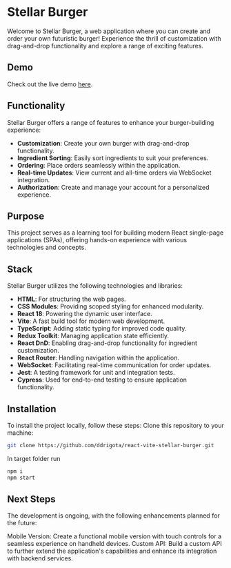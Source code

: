 # Stellar Burger

Welcome to Stellar Burger, a web application where you can create and order your own futuristic burger! Experience the thrill of customization with drag-and-drop functionality and explore a range of exciting features.

## Demo

Check out the live demo [here](https://vite-stellar-burger.vercel.app/).

## Functionality

Stellar Burger offers a range of features to enhance your burger-building experience:

- **Customization**: Create your own burger with drag-and-drop functionality.
- **Ingredient Sorting**: Easily sort ingredients to suit your preferences.
- **Ordering**: Place orders seamlessly within the application.
- **Real-time Updates**: View current and all-time orders via WebSocket integration.
- **Authorization**: Create and manage your account for a personalized experience.

## Purpose

This project serves as a learning tool for building modern React single-page applications (SPAs), offering hands-on experience with various technologies and concepts.

## Stack

Stellar Burger utilizes the following technologies and libraries:

- **HTML**: For structuring the web pages.
- **CSS Modules**: Providing scoped styling for enhanced modularity.
- **React 18**: Powering the dynamic user interface.
- **Vite**: A fast build tool for modern web development.
- **TypeScript**: Adding static typing for improved code quality.
- **Redux Toolkit**: Managing application state efficiently.
- **React DnD**: Enabling drag-and-drop functionality for ingredient customization.
- **React Router**: Handling navigation within the application.
- **WebSocket**: Facilitating real-time communication for order updates.
- **Jest**: A testing framework for unit and integration tests.
- **Cypress**: Used for end-to-end testing to ensure application functionality.

## Installation

To install the project locally, follow these steps:
Clone this repository to your machine:
```bash
git clone https://github.com/ddrigota/react-vite-stellar-burger.git
```
In target folder run
```bash
npm i
npm start
```

## Next Steps
The development is ongoing, with the following enhancements planned for the future:

Mobile Version: Create a functional mobile version with touch controls for a seamless experience on handheld devices.
Custom API: Build a custom API to further extend the application's capabilities and enhance its integration with backend services.

